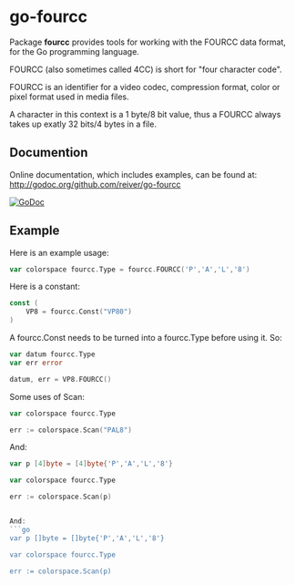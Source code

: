 # go-fourcc

Package **fourcc** provides tools for working with the FOURCC data format, for the Go programming language.	

FOURCC (also sometimes called 4CC) is short for "four character code".

FOURCC is an identifier for a video codec, compression format, color or pixel format used in media files.

A character in this context is a 1 byte/8 bit value, thus a FOURCC always takes up exatly 32 bits/4 bytes in a file.


## Documention

Online documentation, which includes examples, can be found at: http://godoc.org/github.com/reiver/go-fourcc

[![GoDoc](https://godoc.org/github.com/reiver/go-fourcc?status.svg)](https://godoc.org/github.com/reiver/go-fourcc)


## Example

Here is an example usage:

```go
var colorspace fourcc.Type = fourcc.FOURCC('P','A','L','8')

```

Here is a constant:
```go
const (
	VP8 = fourcc.Const("VP80")
)
```

A fourcc.Const needs to be turned into a fourcc.Type before using it. So:
```go
var datum fourcc.Type
var err error

datum, err = VP8.FOURCC()
```

Some uses of Scan:
```go
var colorspace fourcc.Type

err := colorspace.Scan("PAL8")
```

And:
```go
var p [4]byte = [4]byte{'P','A','L','8'}

var colorspace fourcc.Type

err := colorspace.Scan(p)


And:
```go
var p []byte = []byte{'P','A','L','8'}

var colorspace fourcc.Type

err := colorspace.Scan(p)
